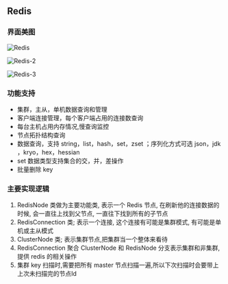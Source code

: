 ## Redis

### 界面美图 

![Redis](C:\Users\091795960\Desktop\sanritools2.0\Redis.png)

![Redis-2](C:\Users\091795960\Desktop\sanritools2.0\Redis-2.png)

![Redis-3](C:\Users\091795960\Desktop\sanritools2.0\Redis-3.png)

### 功能支持

* 集群，主从，单机数据查询和管理
* 客户端连接管理，每个客户端占用的连接数查询
* 每台主机占用内存情况,慢查询监控
* 节点拓扑结构查询
* 数据查询，支持 string，list，hash，set，zset ；序列化方式可选 json，jdk ，kryo，hex，hessian
* set 数据类型支持集合的交，并，差操作
* 批量删除 key 

### 主要实现逻辑
1. RedisNode 类做为主要功能类, 表示一个 Redis 节点, 在刷新他的连接数据的时候, 会一直往上找到父节点, 一直往下找到所有的子节点
2. RedisConnection 类; 表示一个连接, 这个连接有可能是集群模式, 有可能是单机或主从模式
3. ClusterNode 类; 表示集群节点,把集群当一个整体来看待
4. RedisConnection 聚合 ClusterNode 和 RedisNode 分支表示集群和非集群,提供 redis 的相关操作
5. 集群 key 扫描时,需要把所有 master 节点扫描一遍,所以下次扫描时会要带上上次未扫描完的节点Id 


